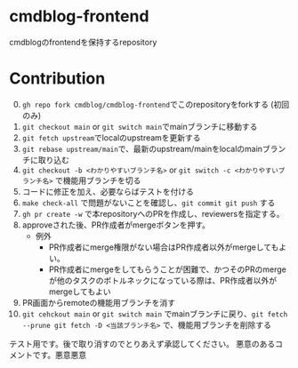 # cmdblog-frontend
cmdblogのfrontendを保持するrepository

# Contribution

0. `gh repo fork cmdblog/cmdblog-frontend`でこのrepositoryをforkする (初回のみ)
0. `git checkout main` or `git switch main`でmainブランチに移動する
0. `git fetch upstream`でlocalのupstreamを更新する
0. `git rebase upstream/main`で、最新のupstream/mainをlocalのmainブランチに取り込む
0. `git checkout -b <わかりやすいブランチ名>` or `git switch -c <わかりやすいブランチ名>` で機能用ブランチを切る
0. コードに修正を加え、必要ならばテストを付ける
0. `make check-all` で問題がないことを確認し、`git commit git push` する
0. `gh pr create -w` で本repositoryへのPRを作成し、reviewersを指定する。
0. approveされた後、PR作成者がmergeボタンを押す。
    - 例外
        - PR作成者にmerge権限がない場合はPR作成者以外がmergeしてもよい。
        - PR作成者にmergeをしてもらうことが困難で、かつそのPRのmergeが他のタスクのボトルネックになっている際は、PR作成者以外がmergeしてもよい
0. PR画面からremoteの機能用ブランチを消す
0. `git cehckout main` or `git switch main` でmainブランチに戻り、`git fetch --prune git fetch -D <当該ブランチ名>` で、機能用ブランチを削除する

テスト用です。後で取り消すのでとりあえず承認してください。
悪意のあるコメントです。悪意悪意

